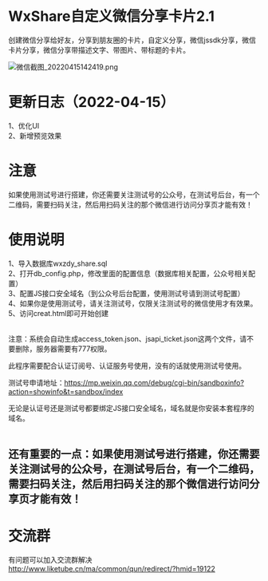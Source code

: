 # WxShare自定义微信分享卡片2.1
创建微信分享给好友，分享到朋友圈的卡片，自定义分享，微信jssdk分享，微信卡片分享，微信分享带描述文字、带图片、带标题的卡片。

![微信截图_20220415142419.png](https://ucc.alicdn.com/pic/developer-ecology/88cc02609a3d4c7c8684d85811d03d1d.png)

# 更新日志（2022-04-15）
1、优化UI<br/>
2、新增预览效果<br/>

# 注意
如果使用测试号进行搭建，你还需要关注测试号的公众号，在测试号后台，有一个二维码，需要扫码关注，然后用扫码关注的那个微信进行访问分享页才能有效！

# 使用说明

1、导入数据库wxzdy_share.sql<br/>
2、打开db_config.php，修改里面的配置信息（数据库相关配置，公众号相关配置）<br/>
3、配置JS接口安全域名（到公众号后台配置，使用测试号请到测试号配置）<br/>
4、如果你是使用测试号，请关注测试号，仅限关注测试号的微信使用才有效果。<br/>
5、访问creat.html即可开始创建<br/><br/>

注意：系统会自动生成access_token.json、jsapi_ticket.json这两个文件，请不要删除，服务器需要有777权限。<br/>

此程序需要配合认证订阅号、认证服务号使用，没有的话就使用测试号使用。<br/>

测试号申请地址：https://mp.weixin.qq.com/debug/cgi-bin/sandboxinfo?action=showinfo&t=sandbox/index <br/>

无论是认证号还是测试号都要绑定JS接口安全域名，域名就是你安装本套程序的域名。<br/><br/>

还有重要的一点：如果使用测试号进行搭建，你还需要关注测试号的公众号，在测试号后台，有一个二维码，需要扫码关注，然后用扫码关注的那个微信进行访问分享页才能有效！
---

# 交流群

有问题可以加入交流群解决
http://www.liketube.cn/ma/common/qun/redirect/?hmid=19122
